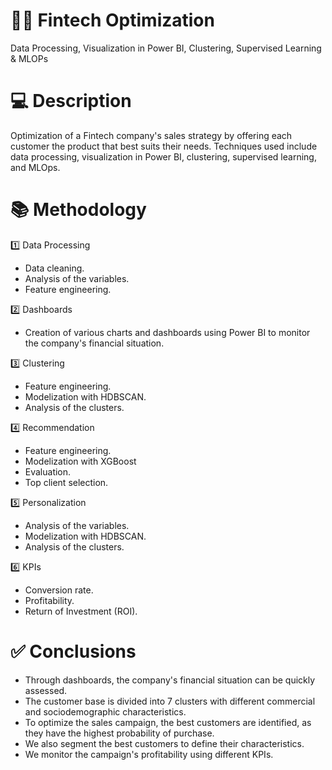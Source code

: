 # 🚀💵 Fintech Optimization
Data Processing, Visualization in Power BI, Clustering, Supervised Learning &amp; MLOPs

# 💻 Description
Optimization of a Fintech company's sales strategy by offering each customer the product that best suits their needs. Techniques used include data processing, visualization in Power BI, clustering, supervised learning, and MLOps.

# 📚 Methodology
1️⃣ Data Processing
* Data cleaning.
* Analysis of the variables.
* Feature engineering.

2️⃣ Dashboards
* Creation of various charts and dashboards using Power BI to monitor the company's financial situation.

3️⃣ Clustering
* Feature engineering.
* Modelization with HDBSCAN.
* Analysis of the clusters.

4️⃣ Recommendation
* Feature engineering.
* Modelization with XGBoost
* Evaluation.
* Top client selection.

5️⃣ Personalization
* Analysis of the variables.
* Modelization with HDBSCAN.
* Analysis of the clusters.

6️⃣ KPIs
* Conversion rate.
* Profitability.
* Return of Investment (ROI).

# ✅ Conclusions
* Through dashboards, the company's financial situation can be quickly assessed.
* The customer base is divided into 7 clusters with different commercial and sociodemographic characteristics.
* To optimize the sales campaign, the best customers are identified, as they have the highest probability of purchase.
* We also segment the best customers to define their characteristics.
* We monitor the campaign's profitability using different KPIs.
